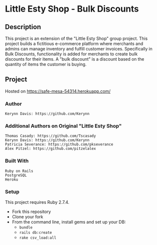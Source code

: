 # Little Esty Shop - Bulk Discounts

## Description

This project is an extension of the "Little Esty Shop" group project. This project builds a fictitious e-commerce platform where merchants and admins can manage inventory and fulfill customer invoices. Specifically in Bulk Discounts, functionality is added for merchants to create bulk discounts for their items. A "bulk discount" is a discount based on the quantity of items the customer is buying.

## Project

Hosted on https://safe-mesa-54314.herokuapp.com/

### Author

    Kerynn Davis: https://github.com/Kerynn

### Additional Authors on Original "Little Esty Shop"

    Thomas Casady: https://github.com/Tscasady
    Kerynn Davis: https://github.com/Kerynn
    Patricia Severance: https://github.com/pkseverance
    Alex Pitzel: https://github.com/pitzelalex

### Built With

    Ruby on Rails
    PostgreSQL
    Heroku

### Setup

This project requires Ruby 2.7.4.

* Fork this repository
* Clone your fork
* From the command line, install gems and set up your DB:
    * `bundle`
    * `rails db:create`
    * `rake csv_load:all`


